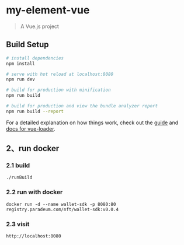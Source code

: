 # my-element-vue

> A Vue.js project

## Build Setup

``` bash
# install dependencies
npm install

# serve with hot reload at localhost:8080
npm run dev

# build for production with minification
npm run build

# build for production and view the bundle analyzer report
npm run build --report
```

For a detailed explanation on how things work, check out the [guide](http://vuejs-templates.github.io/webpack/) and [docs for vue-loader](http://vuejs.github.io/vue-loader).


## 2、run docker
### 2.1 build
```
./runBuild
```

### 2.2 run with docker

```
docker run -d --name wallet-sdk -p 8080:80 registry.paradeum.com/nft/wallet-sdk:v0.0.4
```

### 2.3 visit
```
http://localhost:8080
```
